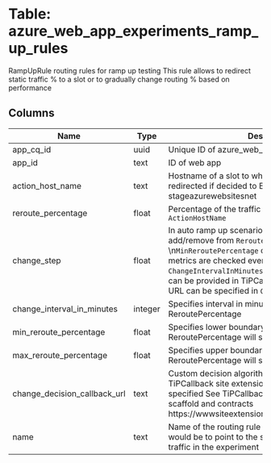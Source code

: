 
# Table: azure_web_app_experiments_ramp_up_rules
RampUpRule routing rules for ramp up testing This rule allows to redirect static traffic % to a slot or to gradually change routing % based on performance
## Columns
| Name        | Type           | Description  |
| ------------- | ------------- | -----  |
|app_cq_id|uuid|Unique ID of azure_web_apps table (FK)|
|app_id|text|ID of web app|
|action_host_name|text|Hostname of a slot to which the traffic will be redirected if decided to Eg myapp-stageazurewebsitesnet|
|reroute_percentage|float|Percentage of the traffic which will be redirected to <code>ActionHostName</code>|
|change_step|float|In auto ramp up scenario this is the step to add/remove from <code>ReroutePercentage</code> until it reaches \n<code>MinReroutePercentage</code> or <code>MaxReroutePercentage</code> Site metrics are checked every N minutes specified in <code>ChangeIntervalInMinutes</code>\nCustom decision algorithm can be provided in TiPCallback site extension which URL can be specified in <code>ChangeDecisionCallbackUrl</code>|
|change_interval_in_minutes|integer|Specifies interval in minutes to reevaluate ReroutePercentage|
|min_reroute_percentage|float|Specifies lower boundary above which ReroutePercentage will stay|
|max_reroute_percentage|float|Specifies upper boundary below which ReroutePercentage will stay|
|change_decision_callback_url|text|Custom decision algorithm can be provided in TiPCallback site extension which URL can be specified See TiPCallback site extension for the scaffold and contracts https://wwwsiteextensionsnet/packages/TiPCallback/|
|name|text|Name of the routing rule The recommended name would be to point to the slot which will receive the traffic in the experiment|
